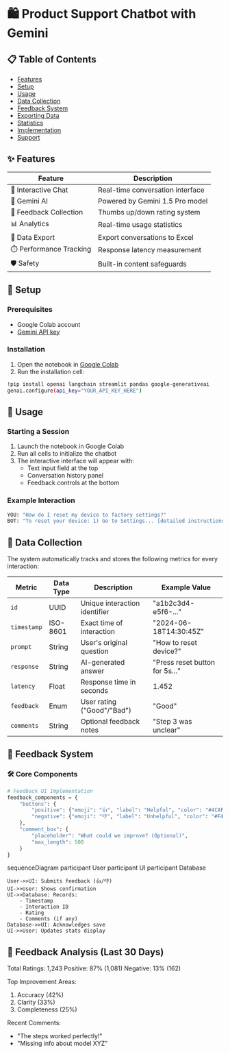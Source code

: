 # 🛍️ Product Support Chatbot with Gemini


## 📋 Table of Contents
- [Features](#-features)
- [Setup](#-setup)
- [Usage](#-usage)
- [Data Collection](#-data-collection)
- [Feedback System](#-feedback-system)
- [Exporting Data](#-exporting-data)
- [Statistics](#-statistics)
- [Implementation](#-implementation-details)
- [Support](#-support)

## ✨ Features
| Feature | Description |
|---------|-------------|
| 💬 Interactive Chat | Real-time conversation interface |
| 🧠 Gemini AI | Powered by Gemini 1.5 Pro model |
| 📝 Feedback Collection | Thumbs up/down rating system |
| 📊 Analytics | Real-time usage statistics |
| 💾 Data Export | Export conversations to Excel |
| ⏱️ Performance Tracking | Response latency measurement |
| 🛡️ Safety | Built-in content safeguards |

## 🚀 Setup

### Prerequisites
- Google Colab account
- [Gemini API key](https://ai.google.dev/)

### Installation
1. Open the notebook in [Google Colab](https://colab.research.google.com/)
2. Run the installation cell:
```bash
!pip install openai langchain streamlit pandas google-generativeai
genai.configure(api_key="YOUR_API_KEY_HERE")
```

## 🎯 Usage

### Starting a Session
1. Launch the notebook in Google Colab
2. Run all cells to initialize the chatbot
3. The interactive interface will appear with:
   - Text input field at the top
   - Conversation history panel
   - Feedback controls at the bottom

### Example Interaction
```python
YOU: "How do I reset my device to factory settings?"
BOT: "To reset your device: 1) Go to Settings... [detailed instructions]"
```
## 📝 Data Collection

The system automatically tracks and stores the following metrics for every interaction:

| Metric | Data Type | Description | Example Value |
|--------|-----------|-------------|---------------|
| `id` | UUID | Unique interaction identifier | "a1b2c3d4-e5f6-..." |
| `timestamp` | ISO-8601 | Exact time of interaction | "2024-06-18T14:30:45Z" |
| `prompt` | String | User's original question | "How to reset device?" |
| `response` | String | AI-generated answer | "Press reset button for 5s..." |
| `latency` | Float | Response time in seconds | 1.452 |
| `feedback` | Enum | User rating ("Good"/"Bad") | "Good" |
| `comments` | String | Optional feedback notes | "Step 3 was unclear" |

## 💬 Feedback System

### 🛠️ Core Components
```python
# Feedback UI Implementation
feedback_components = {
    "buttons": {
        "positive": {"emoji": "👍", "label": "Helpful", "color": "#4CAF50"},
        "negative": {"emoji": "👎", "label": "Unhelpful", "color": "#F44336"}
    },
    "comment_box": {
        "placeholder": "What could we improve? (Optional)",
        "max_length": 500
    }
}
```
sequenceDiagram
    participant User
    participant UI
    participant Database
    
    User->>UI: Submits feedback (👍/👎)
    UI->>User: Shows confirmation
    UI->>Database: Records:
        - Timestamp
        - Interaction ID
        - Rating
        - Comments (if any)
    Database->>UI: Acknowledges save
    UI->>User: Updates stats display

🔄 Feedback Analysis (Last 30 Days)
---------------------------------
Total Ratings: 1,243
Positive: 87% (1,081)
Negative: 13% (162)

Top Improvement Areas:
1. Accuracy (42%)
2. Clarity (33%)
3. Completeness (25%)

Recent Comments:
- "The steps worked perfectly!"
- "Missing info about model XYZ"

